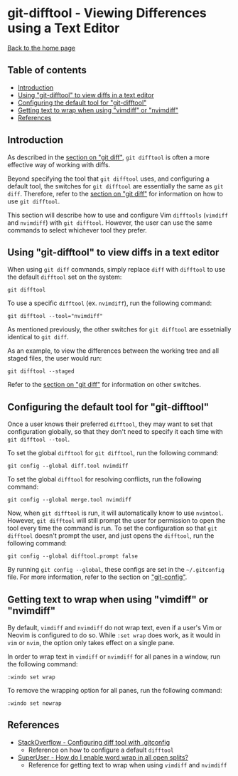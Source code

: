 # git-difftool - Viewing Differences using a Text Editor

[Back to the home page](../README.md)

## Table of contents

- [Introduction](#introduction)
- [Using "git-difftool" to view diffs in a text editor](#Using-git-difftool-to-view-diffs-in-a-text-editor)
- [Configuring the default tool for "git-difftool"](#Configuring-the-default-tool-for-git-difftool)
- [Getting text to wrap when using "vimdiff" or "nvimdiff"](#Getting-text-to-wrap-when-using-vimdiff-or-nvimdiff)
- [References](#References)

## Introduction

As described in the [section on "git diff"](git-diff.md#Introduction), `git difftool` is often a more effective way of working with diffs.

Beyond specifying the tool that `git difftool` uses, and configuring a default tool, the switches for `git difftool` are essentially the same as `git diff`. Therefore, refer to the [section on "git diff"](git-diff.md#Using-git-diff-to-view-changes) for information on how to use `git difftool`.

This section will describe how to use and configure Vim `difftools` (`vimdiff` and `nvimdiff`) with `git difftool`. However, the user can use the same commands to select whichever tool they prefer.

## Using "git-difftool" to view diffs in a text editor

When using `git diff` commands, simply replace `diff` with `difftool` to use the default `difftool` set on the system:

```
git difftool
```

To use a specific `difftool` (ex. `nvimdiff`), run the following command:

```
git difftool --tool="nvimdiff"
```

As mentioned previously, the other switches for `git difftool` are essetnially identical to `git diff`.

As an example, to view the differences between the working tree and all staged files, the user would run:

```
git difftool --staged
```

Refer to the [section on "git diff"](git-diff.md#Using-git-diff-to-view-changes) for information on other switches.

## Configuring the default tool for "git-difftool"

Once a user knows their preferred `difftool`, they may want to set that configuration globally, so that they don't need to specify it each time with `git difftool --tool`.

To set the global `difftool` for `git difftool`, run the following command:

```
git config --global diff.tool nvimdiff
```

To set the global `difftool` for resolving conflicts, run the following command:

```
git config --global merge.tool nvimdiff
```

Now, when `git difftool` is run, it will automatically know to use `nvimtool`. However, `git difftool` will still prompt the user for permission to open the tool every time the command is run. To set the configuration so that `git difftool` doesn't prompt the user, and just opens the `difftool`, run the following command:

```
git config --global difftool.prompt false
```

By running `git config --global`, these configs are set in the `~/.gitconfig` file. For more information, refer to the section on ["git-config"](git-config.md#Global-configs-for-git-difftool).

## Getting text to wrap when using "vimdiff" or "nvimdiff"

By default, `vimdiff` and `nvimdiff` do not wrap text, even if a user's Vim or Neovim is configured to do so. While `:set wrap` does work, as it would in `vim` or `nvim`, the option only takes effect on a single pane.


In order to wrap text in `vimdiff` or `nvimdiff` for all panes in a window, run the following command:

```
:windo set wrap
```

To remove the wrapping option for all panes, run the following command:

```
:windo set nowrap
```

## References

- [StackOverflow - Configuring diff tool with .gitconfig](https://stackoverflow.com/questions/6412516/configuring-diff-tool-with-gitconfig)
    - Reference on how to configure a default `difftool`
- [SuperUser - How do I enable word wrap in all open splits?](https://superuser.com/questions/307331/how-do-i-enable-word-wrap-in-all-open-splits)
    - Reference for getting text to wrap when using `vimdiff` and `nvimdiff`
